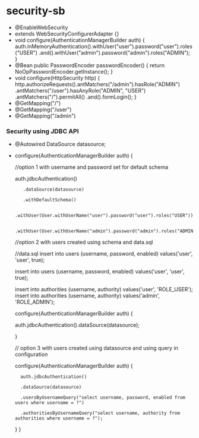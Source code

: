 # security-sb
- @EnableWebSecurity
- extends WebSecurityConfigurerAdapter {}
- void configure(AuthenticationManagerBuilder auth) {
 auth.inMemoryAuthentication().withUser("user").password("user").roles("USER")
 .and().withUser("admin").password("admin").roles("ADMIN");
}
- @Bean
  public PasswordEncoder passwordEncoder() {
   return NoOpPasswordEncoder.getInstance();
  }
 - void configure(HttpSecurity http) {
  http.authorizeRequests().antMatchers("/admin").hasRole("ADMIN")
  .antMatchers("/user").hasAnyRole("ADMIN", "USER")
  .antMatchers("/").permitAll()
  .and().formLogin();
 }
 - @GetMapping("/")
 - @GetMapping("/user")
 - @GetMapping("/admin")

### Security using JDBC API
- @Autowired DataSource datasource;
- configure(AuthenticationManagerBuilder auth) {

     //option 1 with username and password set for default schema
     
     auth.jdbcAuthentication()
     
         .dataSource(datasource)
         
         .withDefaultSchema()
         
         .withUser(User.withUserName("user").password("user").roles("USER"))
         
         .withUser(User.withUserName("admin").password("admin").roles("ADMIN");
         
     //option 2 with users created using schema and data.sql
     
     //data.sql
     insert into users (username, password, enabled) values('user', 'user', true);
     
     insert into users (username, password, enabled) values('user', 'user', true);
     
     insert into authorities (username, authority) values('user', 'ROLE_USER');
     insert into authorities (username, authority) values('admin', 'ROLE_ADMIN');
     
     configure(AuthenticationManagerBuilder auth) {
     
     auth.jdbcAuthentication().dataSource(datasource);
     
     }
     
     // option 3 with users created using datasource and using query in configuration
     
     configure(AuthenticationManagerBuilder auth) {
     
        auth.jdbcAuthentication()
        
        .dataSource(datasource)
        
        .usersByUsernameQuery("select username, password, enabled from users where username = ?")
        
        .authoritiesByUsernameQuery("select username, authority from authorities where username = ?");
        
     }
  }
